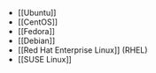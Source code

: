 - [[Ubuntu]]
- [[CentOS]]
- [[Fedora]]
- [[Debian]]
- [[Red Hat Enterprise Linux]] (RHEL)
- [[SUSE Linux]]